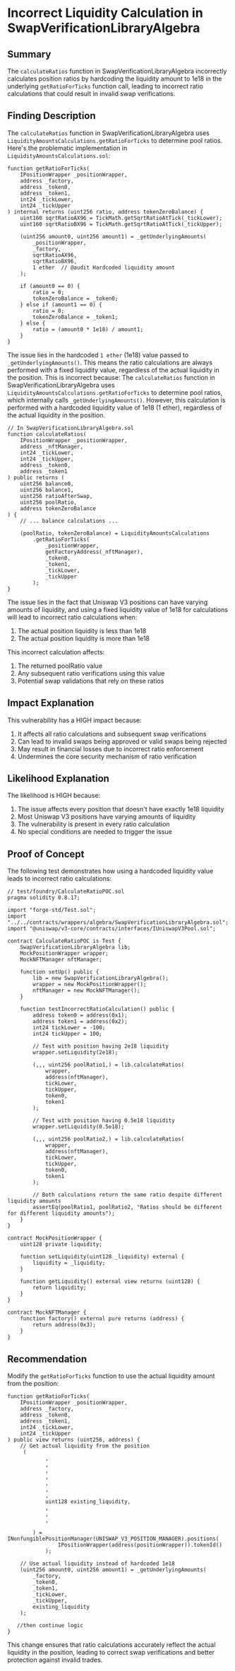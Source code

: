 # Incorrect Liquidity Calculation in SwapVerificationLibraryAlgebra

## Summary
The `calculateRatios` function in SwapVerificationLibraryAlgebra incorrectly calculates position ratios by hardcoding the liquidity amount to 1e18 in the underlying `getRatioForTicks` function call, leading to incorrect ratio calculations that could result in invalid swap verifications.

## Finding Description
The `calculateRatios` function in SwapVerificationLibraryAlgebra uses `LiquidityAmountsCalculations.getRatioForTicks` to determine pool ratios. Here's the problematic implementation in `LiquidityAmountsCalculations.sol`:

```solidity
function getRatioForTicks(
    IPositionWrapper _positionWrapper,
    address _factory,
    address _token0,
    address _token1,
    int24 _tickLower,
    int24 _tickUpper
) internal returns (uint256 ratio, address tokenZeroBalance) {
    uint160 sqrtRatioAX96 = TickMath.getSqrtRatioAtTick(_tickLower);
    uint160 sqrtRatioBX96 = TickMath.getSqrtRatioAtTick(_tickUpper);

    (uint256 amount0, uint256 amount1) = _getUnderlyingAmounts(
        _positionWrapper,
        _factory,
        sqrtRatioAX96,
        sqrtRatioBX96,
        1 ether  // @audit Hardcoded liquidity amount
    );

    if (amount0 == 0) {
        ratio = 0;
        tokenZeroBalance = _token0;
    } else if (amount1 == 0) {
        ratio = 0;
        tokenZeroBalance = _token1;
    } else {
        ratio = (amount0 * 1e18) / amount1;
    }
}
```

The issue lies in the hardcoded `1 ether` (1e18) value passed to `_getUnderlyingAmounts()`. This means the ratio calculations are always performed with a fixed liquidity value, regardless of the actual liquidity in the position. This is incorrect because:
The `calculateRatios` function in SwapVerificationLibraryAlgebra uses `LiquidityAmountsCalculations.getRatioForTicks` to determine pool ratios, which internally calls `_getUnderlyingAmounts()`. However, this calculation is performed with a hardcoded liquidity value of 1e18 (1 ether), regardless of the actual liquidity in the position.

```solidity
// In SwapVerificationLibraryAlgebra.sol
function calculateRatios(
    IPositionWrapper _positionWrapper,
    address _nftManager,
    int24 _tickLower,
    int24 _tickUpper,
    address _token0,
    address _token1
) public returns (
    uint256 balance0,
    uint256 balance1,
    uint256 ratioAfterSwap,
    uint256 poolRatio,
    address tokenZeroBalance
) {
    // ... balance calculations ...

    (poolRatio, tokenZeroBalance) = LiquidityAmountsCalculations
        .getRatioForTicks(
            _positionWrapper,
            getFactoryAddress(_nftManager),
            _token0,
            _token1,
            _tickLower,
            _tickUpper
        );
}
```

The issue lies in the fact that Uniswap V3 positions can have varying amounts of liquidity, and using a fixed liquidity value of 1e18 for calculations will lead to incorrect ratio calculations when:
1. The actual position liquidity is less than 1e18
2. The actual position liquidity is more than 1e18

This incorrect calculation affects:
1. The returned poolRatio value
2. Any subsequent ratio verifications using this value
3. Potential swap validations that rely on these ratios

## Impact Explanation
This vulnerability has a HIGH impact because:
1. It affects all ratio calculations and subsequent swap verifications
2. Can lead to invalid swaps being approved or valid swaps being rejected
3. May result in financial losses due to incorrect ratio enforcement
4. Undermines the core security mechanism of ratio verification

## Likelihood Explanation
The likelihood is HIGH because:
1. The issue affects every position that doesn't have exactly 1e18 liquidity
2. Most Uniswap V3 positions have varying amounts of liquidity
3. The vulnerability is present in every ratio calculation
4. No special conditions are needed to trigger the issue

## Proof of Concept
The following test demonstrates how using a hardcoded liquidity value leads to incorrect ratio calculations:

```solidity
// test/foundry/CalculateRatioPOC.sol
pragma solidity 0.8.17;

import "forge-std/Test.sol";
import "../../contracts/wrappers/algebra/SwapVerificationLibraryAlgebra.sol";
import "@uniswap/v3-core/contracts/interfaces/IUniswapV3Pool.sol";

contract CalculateRatioPOC is Test {
    SwapVerificationLibraryAlgebra lib;
    MockPositionWrapper wrapper;
    MockNFTManager nftManager;
    
    function setUp() public {
        lib = new SwapVerificationLibraryAlgebra();
        wrapper = new MockPositionWrapper();
        nftManager = new MockNFTManager();
    }

    function testIncorrectRatioCalculation() public {
        address token0 = address(0x1);
        address token1 = address(0x2);
        int24 tickLower = -100;
        int24 tickUpper = 100;
        
        // Test with position having 2e18 liquidity
        wrapper.setLiquidity(2e18);
        
        (,,, uint256 poolRatio1,) = lib.calculateRatios(
            wrapper,
            address(nftManager),
            tickLower,
            tickUpper,
            token0,
            token1
        );
        
        // Test with position having 0.5e18 liquidity
        wrapper.setLiquidity(0.5e18);
        
        (,,, uint256 poolRatio2,) = lib.calculateRatios(
            wrapper,
            address(nftManager),
            tickLower,
            tickUpper,
            token0,
            token1
        );
        
        // Both calculations return the same ratio despite different liquidity amounts
        assertEq(poolRatio1, poolRatio2, "Ratios should be different for different liquidity amounts");
    }
}

contract MockPositionWrapper {
    uint128 private liquidity;
    
    function setLiquidity(uint128 _liquidity) external {
        liquidity = _liquidity;
    }
    
    function getLiquidity() external view returns (uint128) {
        return liquidity;
    }
}

contract MockNFTManager {
    function factory() external pure returns (address) {
        return address(0x3);
    }
}
```

## Recommendation
Modify the `getRatioForTicks` function to use the actual liquidity amount from the position:

```solidity
function getRatioForTicks(
    IPositionWrapper _positionWrapper,
    address _factory,
    address _token0,
    address _token1,
    int24 _tickLower,
    int24 _tickUpper
) public view returns (uint256, address) {
    // Get actual liquidity from the position
     (
            ,
            ,
            ,
            ,
            ,
            ,
            ,
            uint128 existing_liquidity,
            ,
            ,
            ,
            
        ) = INonfungiblePositionManager(UNISWAP_V3_POSITION_MANAGER).positions(
                IPositionWrapper(address(positionWrapper)).tokenId()
            );
    
    // Use actual liquidity instead of hardcoded 1e18
    (uint256 amount0, uint256 amount1) = _getUnderlyingAmounts(
        _factory,
        _token0,
        _token1,
        _tickLower,
        _tickUpper,
        existing_liquidity
    );
    
   //then continue logic 
}
```

This change ensures that ratio calculations accurately reflect the actual liquidity in the position, leading to correct swap verifications and better protection against invalid trades.
